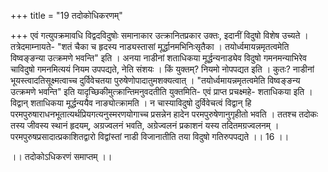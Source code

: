 +++
title = "19 तदोकोधिकरणम्"

+++
एवं गत्युपक्रमावधि विद्वदविदुषोः समानाकार उत्क्रानितप्रकार उक्तः, इदानीं विदुषो विशेष उच्यते । तत्रेदमाम्नायते- "शतं चैका च हृदस्य नाड्यस्तासां मूर्द्धानमभिनिःसृतैका । तयोर्ध्वमायन्नमृतत्वमेति विष्वङ्ङन्या उत्क्रमणे भवन्ति" इति । अनया नाडीनां शताधिकया मूर्द्धन्यनाड्येव विदुषो गमनमन्याभिरेव चाविदुषो गमनमित्ययं नियम उपपद्यते, नेति संशयः । किं युक्तम्? नियमो नोपपद्यत इति । कुतः? नाडीनां भूयस्त्वादतिसूक्ष्मत्वाच्च दुर्विवेचतया पुरुषेणोपादातुमशक्यत्वात् । "तयोर्ध्वमायन्नमृतत्वमेति विष्वङ्ङन्य उत्क्रमणे भवन्ति" इति यादृच्छिकीमुत्क्रान्तिमनुवदतीति युक्तमिति- एवं प्राप्त प्रचक्ष्महे- शताधिकया इति । विद्वान् शताधिकया मूर्द्धन्ययैव नाङ्योत्क्रामति । न चास्याविदुषो दुर्विवेचत्वं विद्वान् हि परमपुरुषाराधनभूतात्यर्थप्रियगत्यनुस्मरणयोगाच्च प्रसन्नेन हादेन परमपुरुषेणानुगृहीतो भवति । ततश्च तदोकः तस्य जीवस्य स्थानं हृदयम्, अग्रज्वलनं भवति, अग्रेज्वलनं प्रकाशनं यस्य तदितमग्रज्वलनम् । परमपुरुषप्रसादात्प्रकाशितद्वारो विद्वांस्तां नाडी विजानातीति तया विदुषो गतिरुपपद्यते ।। 16 ।।

।। तदोकोऽधिकरणं समाप्तम् ।।